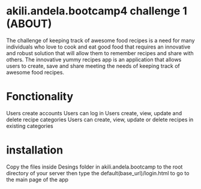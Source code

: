 # akili.andela.bootcamp4 challenge 1 (ABOUT)

The challenge of keeping track of awesome food recipes is a need for many individuals who love to cook and eat good food that requires an innovative and robust solution that will allow them to remember recipes and share with others.
The innovative yummy recipes app is an application that allows users  to create, save and share meeting the needs of keeping track of awesome food recipes.


# Fonctionality
Users create accounts
Users can log in
Users create, view, update and delete recipe categories
Users can create, view, update or delete recipes in existing categories

# installation 

Copy the files inside Desings folder in akili.andela.bootcamp to the root directory of your server
then type the default(base_url)/login.html to go to the main page of the app
